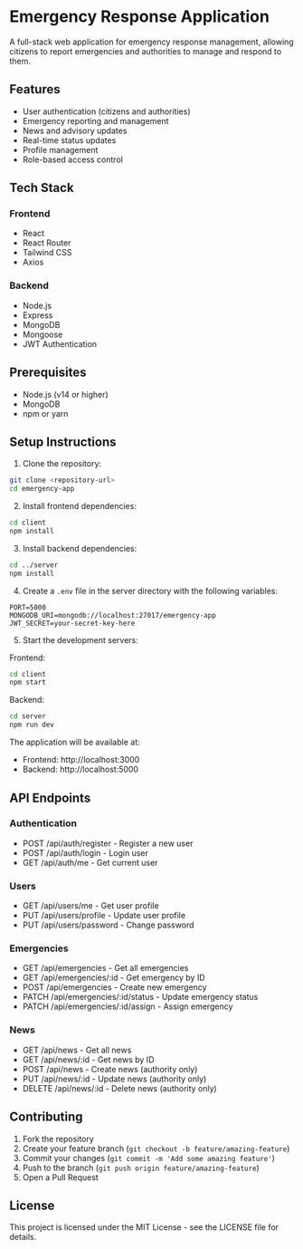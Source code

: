 # Emergency Response Application

A full-stack web application for emergency response management, allowing citizens to report emergencies and authorities to manage and respond to them.

## Features

- User authentication (citizens and authorities)
- Emergency reporting and management
- News and advisory updates
- Real-time status updates
- Profile management
- Role-based access control

## Tech Stack

### Frontend
- React
- React Router
- Tailwind CSS
- Axios

### Backend
- Node.js
- Express
- MongoDB
- Mongoose
- JWT Authentication

## Prerequisites

- Node.js (v14 or higher)
- MongoDB
- npm or yarn

## Setup Instructions

1. Clone the repository:
```bash
git clone <repository-url>
cd emergency-app
```

2. Install frontend dependencies:
```bash
cd client
npm install
```

3. Install backend dependencies:
```bash
cd ../server
npm install
```

4. Create a `.env` file in the server directory with the following variables:
```
PORT=5000
MONGODB_URI=mongodb://localhost:27017/emergency-app
JWT_SECRET=your-secret-key-here
```

5. Start the development servers:

Frontend:
```bash
cd client
npm start
```

Backend:
```bash
cd server
npm run dev
```

The application will be available at:
- Frontend: http://localhost:3000
- Backend: http://localhost:5000

## API Endpoints

### Authentication
- POST /api/auth/register - Register a new user
- POST /api/auth/login - Login user
- GET /api/auth/me - Get current user

### Users
- GET /api/users/me - Get user profile
- PUT /api/users/profile - Update user profile
- PUT /api/users/password - Change password

### Emergencies
- GET /api/emergencies - Get all emergencies
- GET /api/emergencies/:id - Get emergency by ID
- POST /api/emergencies - Create new emergency
- PATCH /api/emergencies/:id/status - Update emergency status
- PATCH /api/emergencies/:id/assign - Assign emergency

### News
- GET /api/news - Get all news
- GET /api/news/:id - Get news by ID
- POST /api/news - Create news (authority only)
- PUT /api/news/:id - Update news (authority only)
- DELETE /api/news/:id - Delete news (authority only)

## Contributing

1. Fork the repository
2. Create your feature branch (`git checkout -b feature/amazing-feature`)
3. Commit your changes (`git commit -m 'Add some amazing feature'`)
4. Push to the branch (`git push origin feature/amazing-feature`)
5. Open a Pull Request

## License

This project is licensed under the MIT License - see the LICENSE file for details. 